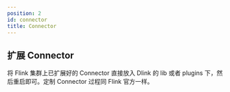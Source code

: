 ```yaml
---
position: 2
id: connector
title: Connector
---
```





## 扩展 Connector

将 Flink 集群上已扩展好的 Connector 直接放入 Dlink 的 lib 或者 plugins 下，然后重启即可。定制 Connector 过程同 Flink 官方一样。
